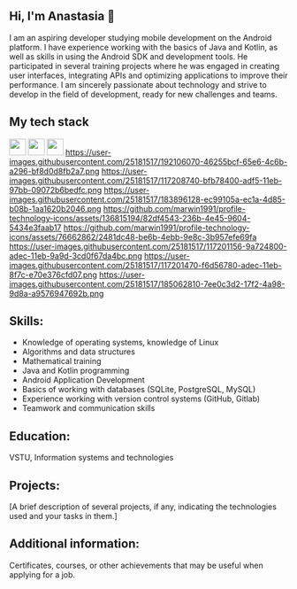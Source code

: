 ## Hi, I'm Anastasia 👋

I am an aspiring developer studying mobile development on the Android platform. I have experience working with the basics of Java and Kotlin, as well as skills in using the Android SDK and development tools. He participated in several training projects where he was engaged in creating user interfaces, integrating APIs and optimizing applications to improve their performance. I am sincerely passionate about technology and strive to develop in the field of development, ready for new challenges and teams.

## My tech stack
<img src="https://user-images.githubusercontent.com/25181517/192106070-46255bcf-65e6-4c6b-a296-bf8d0d8fb2a7.png" width="30" /> <img src="https://user-images.githubusercontent.com/25181517/121405384-444d7300-c95d-11eb-959f-913020d3bf90.png" width="30" />
<img src="https://user-images.githubusercontent.com/25181517/121405384-444d7300-c95d-11eb-959f-913020d3bf90.png" width="30" />
https://user-images.githubusercontent.com/25181517/192106070-46255bcf-65e6-4c6b-a296-bf8d0d8fb2a7.png
https://user-images.githubusercontent.com/25181517/117208740-bfb78400-adf5-11eb-97bb-09072b6bedfc.png
https://user-images.githubusercontent.com/25181517/183896128-ec99105a-ec1a-4d85-b08b-1aa1620b2046.png
https://github.com/marwin1991/profile-technology-icons/assets/136815194/82df4543-236b-4e45-9604-5434e3faab17
https://github.com/marwin1991/profile-technology-icons/assets/76662862/2481dc48-be6b-4ebb-9e8c-3b957efe69fa
https://user-images.githubusercontent.com/25181517/117201156-9a724800-adec-11eb-9a9d-3cd0f67da4bc.png
https://user-images.githubusercontent.com/25181517/117201470-f6d56780-adec-11eb-8f7c-e70e376cfd07.png
https://user-images.githubusercontent.com/25181517/185062810-7ee0c3d2-17f2-4a98-9d8a-a9576947692b.png

## Skills:
- Knowledge of operating systems, knowledge of Linux
- Algorithms and data structures
- Mathematical training
- Java and Kotlin programming
- Android Application Development
- Basics of working with databases (SQLite, PostgreSQL, MySQL)
- Experience working with version control systems (GitHub, Gitlab)
- Teamwork and communication skills

## Education:
VSTU, Information systems and technologies

## Projects:
[A brief description of several projects, if any, indicating the technologies used and your tasks in them.]

## Additional information:
Certificates, courses, or other achievements that may be useful when applying for a job.
